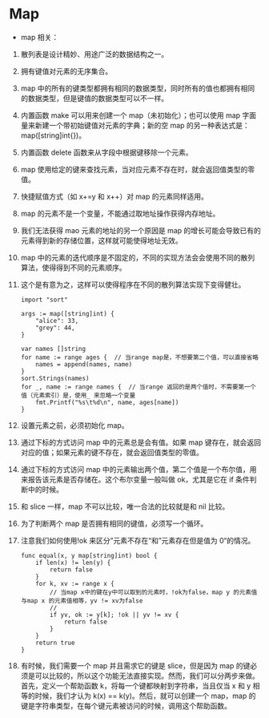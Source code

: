 # Map

- map 相关：

1. 散列表是设计精妙、用途广泛的数据结构之一。
2. 拥有键值对元素的无序集合。
3. map 中的所有的键类型都拥有相同的数据类型，同时所有的值也都拥有相同的数据类型，但是键值的数据类型可以不一样。
4. 内置函数 make 可以用来创建一个 map（未初始化）；也可以使用 map 字面量来新建一个带初始键值对元素的字典；新的空 map 的另一种表达式是：map([string]int{})。
5. 内置函数 delete 函数来从字段中根据键移除一个元素。
6. map 使用给定的键来查找元素，当对应元素不存在时，就会返回值类型的零值。
7. 快捷赋值方式（如 x+=y 和 x++）对 map 的元素同样适用。
8. map 的元素不是一个变量，不能通过取地址操作获得内存地址。
9. 我们无法获得 mao 元素的地址的另一个原因是 map 的增长可能会导致已有的元素得到新的存储位置，这样就可能使得地址无效。
10. map 中的元素的迭代顺序是不固定的，不同的实现方法会会使用不同的散列算法，使得得到不同的元素顺序。
11. 这个是有意为之，这样可以使得程序在不同的散列算法实现下变得健壮。

    ```golang
    import "sort"

    args := map([string]int) {
        "alice": 33,
        "grey": 44,
    }

    var names []string
    for name := range ages {  // 当range map是，不想要第二个值，可以直接省略
        names = append(names, name)
    }
    sort.Strings(names)
    for _, name := range names {  // 当range 返回的是两个值时，不需要第一个值（元素索引）是，使用_ 来忽略一个变量
        fmt.Printf("%s\t%d\n", name, ages[name])
    }
    ```

12. 设置元素之前，必须初始化 map。
13. 通过下标的方式访问 map 中的元素总是会有值。如果 map 键存在，就会返回对应的值；如果元素的键不存在，就会返回值类型的零值。
14. 通过下标的方式访问 map 中的元素输出两个值，第二个值是一个布尔值，用来报告该元素是否存储在。这个布尔变量一般叫做 ok，尤其是它在 if 条件判断中的时候。
15. 和 slice 一样，map 不可以比较，唯一合法的比较就是和 nil 比较。
16. 为了判断两个 map 是否拥有相同的键值，必须写一个循环。
17. 注意我们如何使用!ok 来区分”元素不存在“和”元素存在但是值为 0“的情况。

    ```golang
    func equal(x, y map[string]int) bool {
        if len(x) != len(y) {
            return false
        }
        for k, xv := range x {
            // 当map x中的键在y中可以取到的元素时，!ok为false，map y 的元素值与map x 的元素值相等，yv != xv为false
            //
            if yv, ok := y[k]; !ok || yv != xv {
                return false
            }
        }
        return true
    }
    ```

18. 有时候，我们需要一个 map 并且需求它的键是 slice，但是因为 map 的键必须是可以比较的，所以这个功能无法直接实现。然而，我们可以分两步来做。首先，定义一个帮助函数 k，将每一个键都映射到字符串，当且仅当 x 和 y 相等的时候，我们才认为 k(x) == k(y)。然后，就可以创建一个 map，map 的键是字符串类型，在每个键元素被访问的时候，调用这个帮助函数。
